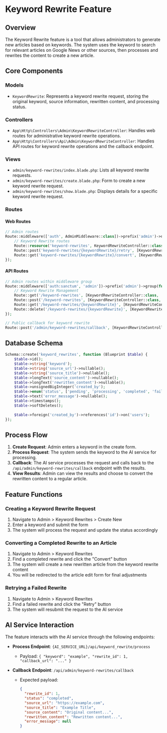 # Keyword Rewrite Feature

## Overview

The Keyword Rewrite feature is a tool that allows administrators to generate new articles based on keywords. The system uses the keyword to search for relevant articles on Google News or other sources, then processes and rewrites the content to create a new article.

## Core Components

### Models

- `KeywordRewrite`: Represents a keyword rewrite request, storing the original keyword, source information, rewritten content, and processing status.

### Controllers

- `App\Http\Controllers\Admin\KeywordRewriteController`: Handles web routes for administrative keyword rewrite operations.
- `App\Http\Controllers\Api\Admin\KeywordRewriteController`: Handles API routes for keyword rewrite operations and the callback endpoint.

### Views

- `admin/keyword-rewrites/index.blade.php`: Lists all keyword rewrite requests.
- `admin/keyword-rewrites/create.blade.php`: Form to create a new keyword rewrite request.
- `admin/keyword-rewrites/show.blade.php`: Displays details for a specific keyword rewrite request.

### Routes

#### Web Routes

```php
// Admin routes
Route::middleware(['auth', AdminMiddleware::class])->prefix('admin')->name('admin.')->group(function () {
    // Keyword Rewrite routes
    Route::resource('keyword-rewrites', KeywordRewriteController::class)->except(['edit', 'update']);
    Route::post('keyword-rewrites/{keywordRewrite}/retry', [KeywordRewriteController::class, 'retry'])->name('keyword-rewrites.retry');
    Route::get('keyword-rewrites/{keywordRewrite}/convert', [KeywordRewriteController::class, 'convert'])->name('keyword-rewrites.convert');
});
```

#### API Routes

```php
// Admin routes within middleware group
Route::middleware(['auth:sanctum', 'admin'])->prefix('admin')->group(function () {
    // Keyword Rewrite Management
    Route::get('/keyword-rewrites', [KeywordRewriteController::class, 'index']);
    Route::post('/keyword-rewrites', [KeywordRewriteController::class, 'store']);
    Route::get('/keyword-rewrites/{keywordRewrite}', [KeywordRewriteController::class, 'show']);
    Route::delete('/keyword-rewrites/{keywordRewrite}', [KeywordRewriteController::class, 'destroy']);
});

// Public callback for keyword rewrite
Route::post('/admin/keyword-rewrites/callback', [KeywordRewriteController::class, 'callback']);
```

## Database Schema

```php
Schema::create('keyword_rewrites', function (Blueprint $table) {
    $table->id();
    $table->string('keyword');
    $table->string('source_url')->nullable();
    $table->string('source_title')->nullable();
    $table->longText('source_content')->nullable();
    $table->longText('rewritten_content')->nullable();
    $table->unsignedBigInteger('created_by');
    $table->enum('status', ['pending', 'processing', 'completed', 'failed'])->default('pending');
    $table->text('error_message')->nullable();
    $table->timestamps();
    $table->softDeletes();
    
    $table->foreign('created_by')->references('id')->on('users');
});
```

## Process Flow

1. **Create Request**: Admin enters a keyword in the create form.
2. **Process Request**: The system sends the keyword to the AI service for processing.
3. **Callback**: The AI service processes the request and calls back to the `/api/admin/keyword-rewrites/callback` endpoint with the results.
4. **View Results**: Admin can view the results and choose to convert the rewritten content to a regular article.

## Feature Functions

### Creating a Keyword Rewrite Request

1. Navigate to Admin > Keyword Rewrites > Create New
2. Enter a keyword and submit the form
3. The system will process the request and update the status accordingly

### Converting a Completed Rewrite to an Article

1. Navigate to Admin > Keyword Rewrites
2. Find a completed rewrite and click the "Convert" button
3. The system will create a new rewritten article from the keyword rewrite content
4. You will be redirected to the article edit form for final adjustments

### Retrying a Failed Rewrite

1. Navigate to Admin > Keyword Rewrites
2. Find a failed rewrite and click the "Retry" button
3. The system will resubmit the request to the AI service

## AI Service Interaction

The feature interacts with the AI service through the following endpoints:

- **Process Endpoint**: `{AI_SERVICE_URL}/api/keyword_rewrite/process`
  - Payload: `{ "keyword": "example", "rewrite_id": 1, "callback_url": "..." }`

- **Callback Endpoint**: `/api/admin/keyword-rewrites/callback`
  - Expected payload: 
    ```json
    {
      "rewrite_id": 1,
      "status": "completed",
      "source_url": "https://example.com",
      "source_title": "Example Title",
      "source_content": "Original content...",
      "rewritten_content": "Rewritten content...",
      "error_message": null
    }
    ``` 
